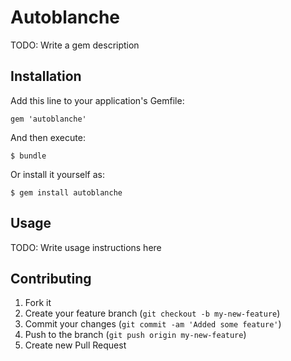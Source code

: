 # Autoblanche

TODO: Write a gem description

## Installation

Add this line to your application's Gemfile:

    gem 'autoblanche'

And then execute:

    $ bundle

Or install it yourself as:

    $ gem install autoblanche

## Usage

TODO: Write usage instructions here

## Contributing

1. Fork it
2. Create your feature branch (`git checkout -b my-new-feature`)
3. Commit your changes (`git commit -am 'Added some feature'`)
4. Push to the branch (`git push origin my-new-feature`)
5. Create new Pull Request

